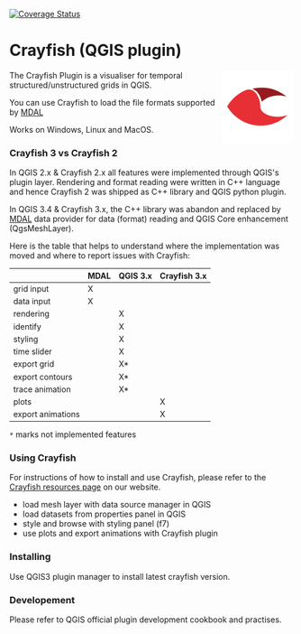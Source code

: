 [![Coverage Status](https://coveralls.io/repos/github/lutraconsulting/qgis-crayfish-plugin/badge.svg?branch=iss_366_setup_travis)](https://coveralls.io/github/lutraconsulting/qgis-crayfish-plugin?branch=master)

Crayfish (QGIS plugin)
======================

<img align="right" src="https://raw.githubusercontent.com/lutraconsulting/qgis-crayfish-plugin/master/crayfish/images/crayfish_128px.png">

The Crayfish Plugin is a visualiser for temporal structured/unstructured grids in QGIS.

You can use Crayfish to load the file formats supported by [MDAL](https://github.com/lutraconsulting/MDAL)

Works on Windows, Linux and MacOS.

### Crayfish 3 vs Crayfish 2

In QGIS 2.x & Crayfish 2.x all features were implemented through QGIS's plugin layer. Rendering and format reading 
were written in C++ language and hence Crayfish 2 was shipped as C++ library and QGIS python plugin. 

In QGIS 3.4 & Crayfish 3.x, the C++ library was abandon and replaced by [MDAL](https://github.com/lutraconsulting/MDAL) 
data provider for data (format) reading and QGIS Core enhancement (QgsMeshLayer). 
 
Here is the table that helps to understand where the implementation was moved and where to report issues with Crayfish:

|                   | MDAL  | QGIS 3.x  |  Crayfish 3.x  | 
|-------------------|-------|-----------|----------------|
| grid input        |   X   |           |                |
| data input        |   X   |           |                |
| rendering         |       |     X     |                |
| identify          |       |     X     |                |
| styling           |       |     X     |                |
| time slider       |       |     X     |                |
| export grid       |       |     X*    |                |
| export contours   |       |     X*    |                |
| trace animation   |       |     X*    |                |
| plots             |       |           |        X       |
| export animations |       |           |        X       |

`*` marks not implemented features

### Using Crayfish

For instructions of how to install and use Crayfish, please refer to the [Crayfish resources page][crp] on our website.

* load mesh layer with data source manager in QGIS 
* load datasets from properties panel in QGIS 
* style and browse with styling panel (f7)
* use plots and export animations with Crayfish plugin

### Installing

Use QGIS3 plugin manager to install latest crayfish version.

[crp]: http://www.lutraconsulting.co.uk/resources/crayfish

### Developement 

Please refer to QGIS official plugin development cookbook and practises.